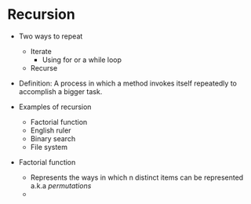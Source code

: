 # Recursion
- Two ways to repeat
    - Iterate
        - Using for or a while loop
    - Recurse

- Definition: A process in which a method invokes itself repeatedly to accomplish a bigger task.

- Examples of recursion
    - Factorial function
    - English ruler
    - Binary search
    - File system

- Factorial function
    - Represents the ways in which n distinct items can be represented a.k.a <em>permutations</em>
    -